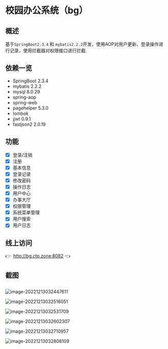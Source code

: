 # 校园办公系统（bg）

## 概述

基于`SpringBoot2.3.4` 和 `mybatis2.2.2`开发，使用AOP对用户更新、登录操作进行记录，使用拦截器对权限接口进行拦截.

## 依赖一览

+ SpringBoot  2.3.4
+ mybatis  2.2.2
+ mysql  8.0.29
+ spring-aop
+ spring-web
+ pagehelper 5.3.0
+ lombok
+ jjwt  0.9.1
+ fastjson2  2.0.19

## 功能

-   [x] 登录/注销
-   [x] 注册
-   [x] 基本信息
-   [x] 登录记录
-   [x] 修改密码
-   [x] 操作日志
-   [x] 用户中心
-   [x] 办事大厅
-   [x] 权限管理
-   [x] 系统菜单管理
-   [x] 用户搜索
-   [x] 用户日志

## 线上访问

 :point_right: ​ ​http://bg.ctp.zone:8082  :point_left:

## 截图

## 

![image-20221213032447611](http://bg.ctp.zone:8082/upload/image-20221213032447611.png)

![image-20221213032516051](http://bg.ctp.zone:8082/upload/image-20221213032516051.png)

![image-20221213032531709](http://bg.ctp.zone:8082/upload/image-20221213032531709.png)

![image-20221213032602307](http://bg.ctp.zone:8082/upload/image-20221213032602307.png)

![image-20221213032710957](http://bg.ctp.zone:8082/upload/image-20221213032710957.png)

![image-20221213032808109](http://bg.ctp.zone:8082/upload/image-20221213032808109.png)